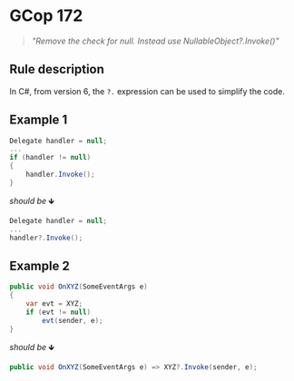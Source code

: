 ﻿# GCop 172

> *"Remove the check for null. Instead use NullableObject?.Invoke()"*

## Rule description

In C#, from version 6, the `?.` expression can be used to simplify the code.

## Example 1

```csharp
Delegate handler = null;
...
if (handler != null)
{
    handler.Invoke();
}
```

*should be* 🡻

```csharp
Delegate handler = null;
...
handler?.Invoke();
```

## Example 2

```csharp
public void OnXYZ(SomeEventArgs e)
{
    var evt = XYZ;
    if (evt != null)
        evt(sender, e);
}
```

*should be* 🡻

```csharp
public void OnXYZ(SomeEventArgs e) => XYZ?.Invoke(sender, e);
```
